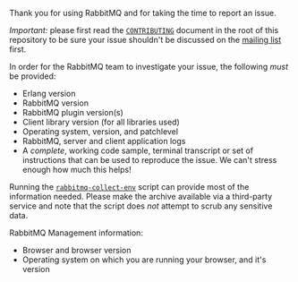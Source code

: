Thank you for using RabbitMQ and for taking the time to report an issue.

*Important:* please first read the [`CONTRIBUTING`](../CONTRIBUTING.md) document in the root of this repository to be sure your issue shouldn't be discussed on the [mailing list][rmq-users] first.

In order for the RabbitMQ team to investigate your issue, the following *must* be provided:
  
* Erlang version
* RabbitMQ version
* RabbitMQ plugin version(s)
* Client library version (for all libraries used)
* Operating system, version, and patchlevel
* RabbitMQ, server and client application logs
* A *complete*, working code sample, terminal transcript or set of instructions that can be used to reproduce the issue. We can't stress enough how much this helps!

Running the [`rabbitmq-collect-env`][rmq-collect-env] script can provide most of the information needed. Please make the archive available via a third-party service and note that the script does *not* attempt to scrub any sensitive data.

RabbitMQ Management information:

* Browser and browser version
* Operating system on which you are running your browser, and it's version

[rmq-users]: https://groups.google.com/forum/#!forum/rabbitmq-users
[rmq-collect-env]: https://github.com/rabbitmq/support-tools/blob/master/scripts/rabbitmq-collect-env
